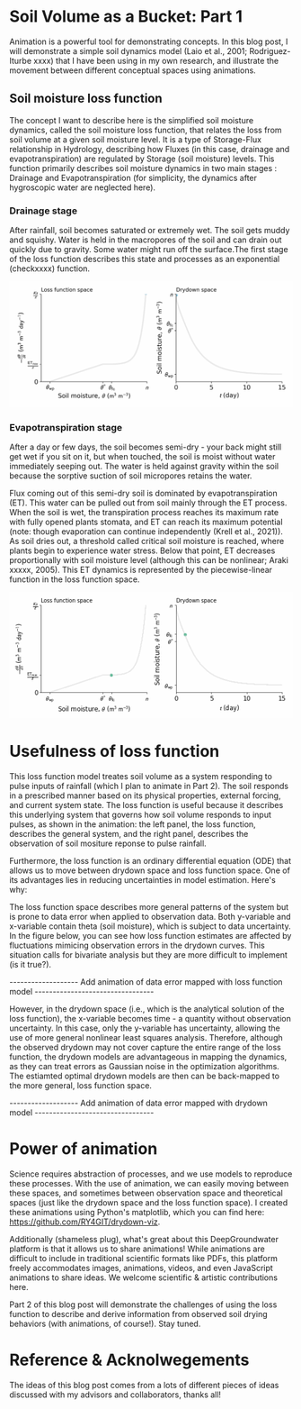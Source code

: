# Soil Volume as a Bucket: Part 1

Animation is a powerful tool for demonstrating concepts. In this blog post, I will demonstrate a simple soil dynamics model (Laio et al., 2001; Rodriguez-Iturbe xxxx) that I have been using in my own research, and illustrate the movement between different conceptual spaces using animations.

## Soil moisture loss function
The concept I want to describe here is the simplified soil moisture dynamics, called the soil moisture loss function, that relates the loss from soil volume at a given soil moisture level. It is a type of Storage-Flux relationship in Hydrology, describing how Fluxes (in this case, drainage and evapotranspiration) are regulated by Storage (soil moisture) levels. This function primarily describes soil moisture dynamics in two main stages : Drainage and Evapotranspiration (for simplicity, the dynamics after hygroscopic water are neglected here).

### Drainage stage 
After rainfall, soil becomes saturated or extremely wet. The soil gets muddy and squishy. Water is held in the macropores of the soil and can drain out quickly due to gravity. Some water might run off the surface.The first stage of the loss function describes this state and processes as an exponential (checkxxxx) function. 

![Alt text](.\out\drainage.gif "Drainage")


### Evapotranspiration stage
After a day or few days, the soil becomes semi-dry - your back might still get wet if you sit on it, but when touched, the soil is moist without water immediately seeping out. The water is held against gravity within the soil because the sorptive suction of soil micropores retains the water.

Flux coming out of this semi-dry soil is dominated by evapotranspiration (ET). This water can be pulled out from soil mainly through the ET process. When the soil is wet, the transpiration process reaches its maximum rate with fully opened plants stomata, and ET can reach its maximum potential (note: though evaporation can continue independently (Krell et al., 2021)). As soil dries out, a threshold called critical soil moisture is reached, where plants begin to experience water stress. Below that point, ET decreases proportionally with soil moisture level (although this can be nonlinear; Araki xxxxx, 2005). This ET dynamics is represented by the piecewise-linear function in the loss function space. 

![Alt text](.\out\ET.gif "ET")

# Usefulness of loss function
This loss function model treates soil volume as a system responding to pulse inputs of rainfall (which I plan to animate in Part 2). The soil responds in a prescribed manner based on its physical properties, external forcing, and current system state. The loss function is useful because it describes this underlying system that governs how soil volume responds to input pulses, as shown in the animation: the left panel, the loss function, describes the general system, and the right panel, describes the observation of soil mositure reponse to pulse rainfall.

Furthermore, the loss function is an ordinary differential equation (ODE) that allows us to move between drydown space and loss function space. One of its advantages lies in reducing uncertainties in model estimation. Here's why: 

The loss function space describes more general patterns of the system but is prone to data error when applied to observation data. Both y-variable and x-variable contain theta (soil moisture), which is subject to data uncertainty. In the figure below, you can see how loss function estimates are affected by fluctuations mimicing observation errors in the drydown curves. This situation calls for bivariate analysis but they are more difficult to implement (is it true?). 

------------------- Add animation of data error mapped with loss function model ---------------------------------

However, in the drydown space (i.e., which is the analytical solution of the loss function), the x-variable becomes time - a quantity without observation uncertainty. In this case, only the y-variable has uncertainty, allowing the use of more general nonlinear least squares analysis. Therefore, although the observed drydown may not cover capture the entire range of the loss function, the drydown models are advantageous in mapping the dynamics, as they can treat errors as Gaussian noise in the optimization algorithms. The estiamted optimal drydown models are then can be back-mapped to the more general, loss function space. 

------------------- Add animation of data error mapped with drydown model ---------------------------------

# Power of animation
Science requires abstraction of processes, and we use models to reproduce these processes. With the use of animation, we can easily moving between these spaces, and sometimes between observation space and theoretical spaces (just like the drydown space and the loss function space). I created these animations using Python's matplotlib, which you can find here: https://github.com/RY4GIT/drydown-viz.

Additionally (shameless plug), what's great about this DeepGroundwater platform is that it allows us to share animations! While animations are difficult to include in traditional scientific formats like PDFs, this platform freely accommodates images, animations, videos, and even JavaScript animations to share ideas. We welcome scientific & artistic contributions here.

Part 2 of this blog post will demonstrate the challenges of using the loss function to describe and derive information from observed soil drying behaviors (with animations, of course!). Stay tuned.

# Reference & Acknolwegements
The ideas of this blog post comes from a lots of different pieces of ideas discussed with my advisors and collaborators, thanks all! 


<!-- # Chalalnges of loss function -->
<!-- However, this is much of a bucket model that simplifies very hetegronegous conditions (see the blog post). In my experience, this model works pretty ok for point-based data. You can actually see the point of inflection from drainage stage to ET stage in observed drydown curves (this animation, again for the Part 2) and make sense of the parameters, as shown in previous studies. I hypothesize that this bucket type model may work for a small soil volume and provides an emergent pattersn of soil dynamics: emergent patterns that is aggregated from the core-scale equation, like Richards equation. However, there is also an influence of deepeer soil layer, that derives the pressure gradient, that actually the drives soil moisture dynamics. I am reading right now this book, also analysing the data, and making animations to make sense of all the dynamics. However, as shown in the curve on the right panel, the transition between different ET phases in the loss function is very difficult to distinguish in the drydown space. In fact, most studies determining critical soil moisture content do not derive this from the drydown space. Instead, they typically use either explore this parameter in the loss function space (which can be vulnerable to data uncertainty, as discussed in the next section) or combine soil moisture observations with ET observation from flux towers (xxxx). -->
